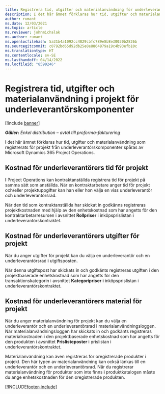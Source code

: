 ```yaml
---
title: Registrera tid, utgifter och materialanvändning för underleverantörskomponenter
description: I det här ämnet förklaras hur tid, utgifter och materialanvändning som registrerats för projekt från underleverantörskomponenter spåras av Microsoft Dynamics 365 Project Operations.
author: rumant
ms.date: 12/03/2021
ms.topic: article
ms.reviewer: johnmichalak
ms.author: rumant
ms.openlocfilehash: 5a31b4a1092cc4829cbfc789e8b8e30030b2826b
ms.sourcegitcommit: c0792bd65d92db25e0e8864879a19c4b93efb10c
ms.translationtype: HT
ms.contentlocale: sv-SE
ms.lasthandoff: 04/14/2022
ms.locfileid: "8599246"
---
```

# <a name="recording-time-expenses-and-material-usage-on-projects-for-subcontracted-components"></a>Registrera tid, utgifter och materialanvändning i projekt för underleverantörskomponenter

[!include [banner](../../includes/dataverse-preview.md)]

_**Gäller:** Enkel distribution – avtal till proforma-fakturering_

I det här ämnet förklaras hur tid, utgifter och materialanvändning som registrerats för projekt från underleverantörskomponenter spåras av Microsoft Dynamics 365 Project Operations.

## <a name="costing-for-subcontractor-time-on-projects"></a>Kostnad för underleverantörers tid för projekt
I Project Operations kan kontraktanställda registrera tid för projekt på samma sätt som anställda. När en kontraktarbetare anger tid för projekt och/eller projektuppgifter kan han eller hon välja en viss underleverantör och underleverantörsrad.

När den tid som kontraktanställda har skickat in godkänns registreras projektkostnaden med hjälp av den enhetskostnad som har angetts för den kontraktarbetarresursen i avsnittet **Rollpriser** i inköpsprislistan i underleverantörskontraktet.

## <a name="costing-for-subcontracted-expenses-on-projects"></a>Kostnad för underleverantörers utgifter för projekt
När du anger utgifter för projekt kan du välja en underleverantör och en underleverantörsrad i utgiftsposten. 

När denna utgiftspost har skickats in och godkänts registreras utgiften i den projektbaserade enhetskostnad som har angetts för den transaktionskategorin i avsnittet **Kategoripriser** i inköpsprislistan i underleverantörskontraktet.

## <a name="costing-for-subcontracted-materials-on-projects"></a>Kostnad för underleverantörers material för projekt
När du anger materialanvändning för projekt kan du välja en underleverantör och en underleverantörsrad i materialanvändningsloggen. När materialanvändningsloggen har skickats in och godkänts registreras materialkostnaden i den projektbaserade enhetskostnad som har angetts för den produkten i avsnittet **Prislisteposter** i prislistan i underleverantörskontraktet.

Materialanvändning kan även registreras för oregistrerade produkter i projekt. Den här typen av materialanvändning kan också länkas till en underleverantör och en underleverantörsrad. När du registrerar materialanvändning för produkter som inte finns i produktkatalogen måste du ange enhetskostnaden för den oregistrerade produkten. 


[!INCLUDE[footer-include](../../includes/footer-banner.md)]

